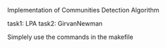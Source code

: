 Implementation of Communities Detection Algorithm

task1: LPA
task2: GirvanNewman

Simplely use the commands in the makefile